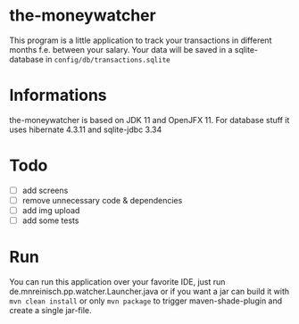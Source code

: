 # the-moneywatcher

This program is a little application to track your transactions in different months f.e. between your salary.
Your data will be saved in a sqlite-database in `config/db/transactions.sqlite`

# Informations

the-moneywatcher is based on JDK 11 and OpenJFX 11. For database stuff it uses hibernate 4.3.11 and sqlite-jdbc 3.34 

# Todo

- [ ] add screens
- [ ] remove unnecessary code & dependencies
- [ ] add img upload
- [ ] add some tests

# Run

You can run this application over your favorite IDE, just run de.mnreinisch.pp.watcher.Launcher.java
or if you want a jar can build it with `mvn clean install` or only `mvn package` to trigger maven-shade-plugin and create a single jar-file.
